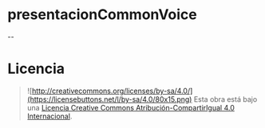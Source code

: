 # presentacionCommonVoice
--

# Licencia
>![http://creativecommons.org/licenses/by-sa/4.0/](https://licensebuttons.net/l/by-sa/4.0/80x15.png)
> Esta obra está bajo una [Licencia Creative Commons Atribución-CompartirIgual 4.0 Internacional](http://creativecommons.org/licenses/by-sa/4.0/).
